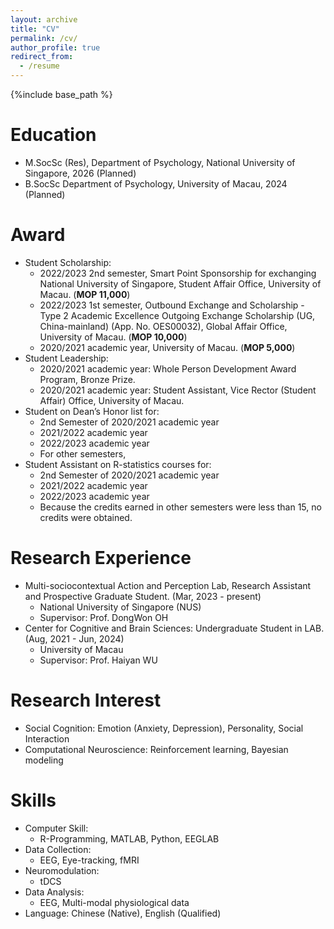 ```yaml
---
layout: archive
title: "CV"
permalink: /cv/
author_profile: true
redirect_from:
  - /resume
---
```


{%include base_path %}

Education
======
* M.SocSc (Res), Department of Psychology, National University of Singapore, 2026 (Planned)
* B.SocSc Department of Psychology, University of Macau, 2024 (Planned)

Award
======
* Student Scholarship:
  * 2022/2023 2nd semester, Smart Point Sponsorship for exchanging National University of Singapore, Student Affair Office, University of Macau. (**MOP 11,000**)
  * 2022/2023 1st semester, Outbound Exchange and Scholarship - Type 2 Academic Excellence Outgoing Exchange Scholarship (UG, China-mainland) (App. No. OES00032), Global Affair Office, University of Macau. (**MOP 10,000**)     
  * 2020/2021 academic year, University of Macau. (**MOP 5,000**)
* Student Leadership:
  * 2020/2021 academic year: Whole Person Development Award Program, Bronze Prize.
  * 2020/2021 academic year: Student Assistant, Vice Rector (Student Affair) Office, University of Macau.
* Student on Dean’s Honor list for:
  * 2nd Semester of 2020/2021 academic year
  * 2021/2022 academic year
  * 2022/2023 academic year
  * For other semesters, 
* Student Assistant on R-statistics courses for:
  * 2nd Semester of 2020/2021 academic year
  * 2021/2022 academic year
  * 2022/2023 academic year
  * Because the credits earned in other semesters were less than 15, no credits were obtained.
    
Research Experience
======
* Multi-sociocontextual Action and Perception Lab,  Research Assistant and Prospective Graduate Student. (Mar, 2023 - present)
  * National University of Singapore (NUS)
  * Supervisor: Prof. DongWon OH
* Center for Cognitive and Brain Sciences: Undergraduate Student in LAB. (Aug, 2021 - Jun, 2024)
  * University of Macau
  * Supervisor: Prof. Haiyan WU

Research Interest
======
* Social Cognition: Emotion (Anxiety, Depression), Personality, Social Interaction
* Computational Neuroscience: Reinforcement learning, Bayesian modeling

Skills
======
* Computer Skill:
  * R-Programming, MATLAB, Python, EEGLAB
* Data Collection:
  * EEG, Eye-tracking, fMRI
* Neuromodulation: 
  * tDCS
* Data Analysis: 
  * EEG, Multi-modal physiological data
* Language: Chinese (Native), English (Qualified)
